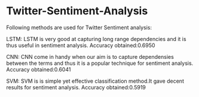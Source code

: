 # Twitter-Sentiment-Analysis
Following methods are used for Twitter Sentiment analysis:

LSTM:
LSTM is very good at capturing long range dependencies and it is thus useful in sentiment analysis.
Accuracy obtained:0.6950

CNN:
CNN come in handy when our aim is to capture dependensies between the terms and thus it is a popular technique for sentiment analysis.
Accuracy obtained:0.6041

SVM:
SVM is is simple yet effective classification method.It gave decent results for sentiment analysis.
Accuracy obtained:0.5919
